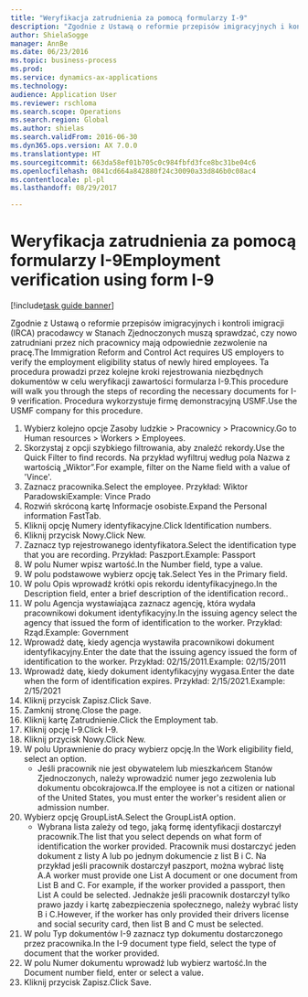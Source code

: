 ```yaml
--- 
title: "Weryfikacja zatrudnienia za pomocą formularzy I-9"
description: "Zgodnie z Ustawą o reformie przepisów imigracyjnych i kontroli imigracji (IRCA) pracodawcy w Stanach Zjednoczonych muszą sprawdzać, czy nowo zatrudniani przez nich pracownicy mają odpowiednie zezwolenie na pracę."
author: ShielaSogge
manager: AnnBe
ms.date: 06/23/2016
ms.topic: business-process
ms.prod: 
ms.service: dynamics-ax-applications
ms.technology: 
audience: Application User
ms.reviewer: rschloma
ms.search.scope: Operations
ms.search.region: Global
ms.author: shielas
ms.search.validFrom: 2016-06-30
ms.dyn365.ops.version: AX 7.0.0
ms.translationtype: HT
ms.sourcegitcommit: 663da58ef01b705c0c984fbfd3fce8bc31be04c6
ms.openlocfilehash: 0841cd664a842880f24c30090a33d846b0c08ac4
ms.contentlocale: pl-pl
ms.lasthandoff: 08/29/2017

---
```

# <a name="employment-verification-using-form-i-9"></a><span data-ttu-id="15a34-103">Weryfikacja zatrudnienia za pomocą formularzy I-9</span><span class="sxs-lookup"><span data-stu-id="15a34-103">Employment verification using form I-9</span></span>

[!include[task guide banner](../../../includes/task-guide-banner.md)]

<span data-ttu-id="15a34-104">Zgodnie z Ustawą o reformie przepisów imigracyjnych i kontroli imigracji (IRCA) pracodawcy w Stanach Zjednoczonych muszą sprawdzać, czy nowo zatrudniani przez nich pracownicy mają odpowiednie zezwolenie na pracę.</span><span class="sxs-lookup"><span data-stu-id="15a34-104">The Immigration Reform and Control Act requires US employers to verify the employment eligibility status of newly hired employees.</span></span> <span data-ttu-id="15a34-105">Ta procedura prowadzi przez kolejne kroki rejestrowania niezbędnych dokumentów w celu weryfikacji zawartości formularza I-9.</span><span class="sxs-lookup"><span data-stu-id="15a34-105">This procedure will walk you through the steps of recording the necessary documents for I-9 verification.</span></span> <span data-ttu-id="15a34-106">Procedura wykorzystuje firmę demonstracyjną USMF.</span><span class="sxs-lookup"><span data-stu-id="15a34-106">Use the USMF company for this procedure.</span></span>

1. <span data-ttu-id="15a34-107">Wybierz kolejno opcje Zasoby ludzkie > Pracownicy > Pracownicy.</span><span class="sxs-lookup"><span data-stu-id="15a34-107">Go to Human resources > Workers > Employees.</span></span>
2. <span data-ttu-id="15a34-108">Skorzystaj z opcji szybkiego filtrowania, aby znaleźć rekordy.</span><span class="sxs-lookup"><span data-stu-id="15a34-108">Use the Quick Filter to find records.</span></span> <span data-ttu-id="15a34-109">Na przykład wyfiltruj według pola Nazwa z wartością „Wiktor”.</span><span class="sxs-lookup"><span data-stu-id="15a34-109">For example, filter on the Name field with a value of 'Vince'.</span></span>
3. <span data-ttu-id="15a34-110">Zaznacz pracownika.</span><span class="sxs-lookup"><span data-stu-id="15a34-110">Select the employee.</span></span> <span data-ttu-id="15a34-111">Przykład: Wiktor Paradowski</span><span class="sxs-lookup"><span data-stu-id="15a34-111">Example: Vince Prado</span></span>
4. <span data-ttu-id="15a34-112">Rozwiń skróconą kartę Informacje osobiste.</span><span class="sxs-lookup"><span data-stu-id="15a34-112">Expand the Personal information FastTab.</span></span>
5. <span data-ttu-id="15a34-113">Kliknij opcję Numery identyfikacyjne.</span><span class="sxs-lookup"><span data-stu-id="15a34-113">Click Identification numbers.</span></span>
6. <span data-ttu-id="15a34-114">Kliknij przycisk Nowy.</span><span class="sxs-lookup"><span data-stu-id="15a34-114">Click New.</span></span>
7. <span data-ttu-id="15a34-115">Zaznacz typ rejestrowanego identyfikatora.</span><span class="sxs-lookup"><span data-stu-id="15a34-115">Select the identification type that you are recording.</span></span> <span data-ttu-id="15a34-116">Przykład: Paszport.</span><span class="sxs-lookup"><span data-stu-id="15a34-116">Example: Passport</span></span>
8. <span data-ttu-id="15a34-117">W polu Numer wpisz wartość.</span><span class="sxs-lookup"><span data-stu-id="15a34-117">In the Number field, type a value.</span></span>
9. <span data-ttu-id="15a34-118">W polu podstawowe wybierz opcję tak.</span><span class="sxs-lookup"><span data-stu-id="15a34-118">Select Yes in the Primary field.</span></span>
10. <span data-ttu-id="15a34-119">W polu Opis wprowadź krótki opis rekordu identyfikacyjnego.</span><span class="sxs-lookup"><span data-stu-id="15a34-119">In the Description field, enter a brief description of the identification record..</span></span>
11. <span data-ttu-id="15a34-120">W polu Agencja wystawiająca zaznacz agencję, która wydała pracownikowi dokument identyfikacyjny.</span><span class="sxs-lookup"><span data-stu-id="15a34-120">In the issuing agency select the agency that issued the form of identification to the worker.</span></span> <span data-ttu-id="15a34-121">Przykład: Rząd.</span><span class="sxs-lookup"><span data-stu-id="15a34-121">Example: Government</span></span>
12. <span data-ttu-id="15a34-122">Wprowadź datę, kiedy agencja wystawiła pracownikowi dokument identyfikacyjny.</span><span class="sxs-lookup"><span data-stu-id="15a34-122">Enter the date that the issuing agency issued the form of identification to the worker.</span></span> <span data-ttu-id="15a34-123">Przykład: 02/15/2011.</span><span class="sxs-lookup"><span data-stu-id="15a34-123">Example: 02/15/2011</span></span>
13. <span data-ttu-id="15a34-124">Wprowadź datę, kiedy dokument identyfikacyjny wygasa.</span><span class="sxs-lookup"><span data-stu-id="15a34-124">Enter the date when the form of identification expires.</span></span> <span data-ttu-id="15a34-125">Przykład: 2/15/2021.</span><span class="sxs-lookup"><span data-stu-id="15a34-125">Example: 2/15/2021</span></span>
14. <span data-ttu-id="15a34-126">Kliknij przycisk Zapisz.</span><span class="sxs-lookup"><span data-stu-id="15a34-126">Click Save.</span></span>
15. <span data-ttu-id="15a34-127">Zamknij stronę.</span><span class="sxs-lookup"><span data-stu-id="15a34-127">Close the page.</span></span>
16. <span data-ttu-id="15a34-128">Kliknij kartę Zatrudnienie.</span><span class="sxs-lookup"><span data-stu-id="15a34-128">Click the Employment tab.</span></span>
17. <span data-ttu-id="15a34-129">Kliknij opcję I-9.</span><span class="sxs-lookup"><span data-stu-id="15a34-129">Click I-9.</span></span>
18. <span data-ttu-id="15a34-130">Kliknij przycisk Nowy.</span><span class="sxs-lookup"><span data-stu-id="15a34-130">Click New.</span></span>
19. <span data-ttu-id="15a34-131">W polu Uprawnienie do pracy wybierz opcję.</span><span class="sxs-lookup"><span data-stu-id="15a34-131">In the Work eligibility field, select an option.</span></span>
    * <span data-ttu-id="15a34-132">Jeśli pracownik nie jest obywatelem lub mieszkańcem Stanów Zjednoczonych, należy wprowadzić numer jego zezwolenia lub dokumentu obcokrajowca.</span><span class="sxs-lookup"><span data-stu-id="15a34-132">If the employee is not a citizen or national of the United States, you must enter the worker's resident alien or admission number.</span></span>  
20. <span data-ttu-id="15a34-133">Wybierz opcję GroupListA.</span><span class="sxs-lookup"><span data-stu-id="15a34-133">Select the GroupListA option.</span></span>
    * <span data-ttu-id="15a34-134">Wybrana lista zależy od tego, jaką formę identyfikacji dostarczył pracownik.</span><span class="sxs-lookup"><span data-stu-id="15a34-134">The list that you select depends on what form of identification the worker provided.</span></span> <span data-ttu-id="15a34-135">Pracownik musi dostarczyć jeden dokument z listy A lub po jednym dokumencie z list B i C. Na przykład jeśli pracownik dostarczył paszport, można wybrać listę A.</span><span class="sxs-lookup"><span data-stu-id="15a34-135">A worker must provide one List A document or one document from List B and C. For example, if the worker provided a passport, then List A could be selected.</span></span> <span data-ttu-id="15a34-136">Jednakże jeśli pracownik dostarczył tylko prawo jazdy i kartę zabezpieczenia społecznego, należy wybrać listy B i C.</span><span class="sxs-lookup"><span data-stu-id="15a34-136">However, if the worker has only provided their drivers license and social security card, then list B and C must be selected.</span></span>  
21. <span data-ttu-id="15a34-137">W polu Typ dokumentów I-9 zaznacz typ dokumentu dostarczonego przez pracownika.</span><span class="sxs-lookup"><span data-stu-id="15a34-137">In the I-9 document type field, select the type of document that the worker provided.</span></span>
22. <span data-ttu-id="15a34-138">W polu Numer dokumentu wprowadź lub wybierz wartość.</span><span class="sxs-lookup"><span data-stu-id="15a34-138">In the Document number field, enter or select a value.</span></span>
23. <span data-ttu-id="15a34-139">Kliknij przycisk Zapisz.</span><span class="sxs-lookup"><span data-stu-id="15a34-139">Click Save.</span></span>



